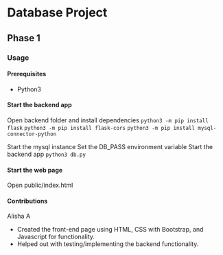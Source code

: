 # Database Project

## Phase 1

### Usage

#### Prerequisites
- Python3

#### Start the backend app
Open backend folder and install dependencies
`python3 -m pip install flask`
`python3 -m pip install flask-cors`
`python3 -m pip install mysql-connector-python`

Start the mysql instance
Set the DB_PASS environment variable
Start the backend app `python3 db.py`

#### Start the web page
Open public/index.html

#### Contributions
Alisha A
- Created the front-end page using HTML, CSS with Bootstrap, and Javascript for functionality.
- Helped out with testing/implementing the backend functionality.
